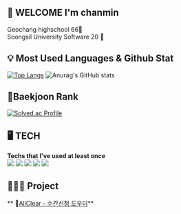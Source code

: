## 👋 WELCOME I'm chanmin 

Geochang highschool 66🏨<br/>
Soongsil University Software 20 🏬

## 💡 Most Used Languages & Github Stat
[![Top Langs](https://github-readme-stats.vercel.app/api/top-langs/?username=chanmin-00&layout=compact)](https://github.com/chanmin-00/github-readme-stats)
![Anurag's GitHub stats](https://github-readme-stats.vercel.app/api?username=chanmin-00&show_icons=true&theme=radical)
## 💎Baekjoon Rank 
[![Solved.ac Profile](http://mazassumnida.wtf/api/v2/generate_badge?boj=jjw421412)](https://solved.ac/jjw421412/)

## 🖥️ **TECH** 
**Techs that I've used at least once<br/>**
<img src="https://img.shields.io/badge/cplusplus-00599C?style=flat-square&logo=cplusplus&logoColor=white"/> <img src="https://img.shields.io/badge/c-A8B9CC?style=flat-square&logo=c&logoColor=white"/> <img src="https://img.shields.io/badge/java-007396?style=for-the-badge&logo=java&logoColor=white">
<img src="https://img.shields.io/badge/spring-6DB33F?style=for-the-badge&logo=spring&logoColor=white"> <img src = "https://img.shields.io/badge/python-3670A0?style=for-the-badge&logo=python&logoColor=ffdd54">

## 👩‍👧‍👦 **Project** 
** 🏬[AllClear - 수간신청 도우미](https://github.com/AC-corporation/server)**
<!--
**chanmin-00/chanmin-00** is a ✨ _special_ ✨ repository because its `README.md` (this file) appears on your GitHub profile.

Here are some ideas to get you started:

- 🔭 I’m currently working on ...
- 🌱 I’m currently learning ...
- 👯 I’m looking to collaborate on ...
- 🤔 I’m looking for help with ...
- 💬 Ask me about ...
- 📫 How to reach me: ...
- 😄 Pronouns: ...
- ⚡ Fun fact: ...
-->
